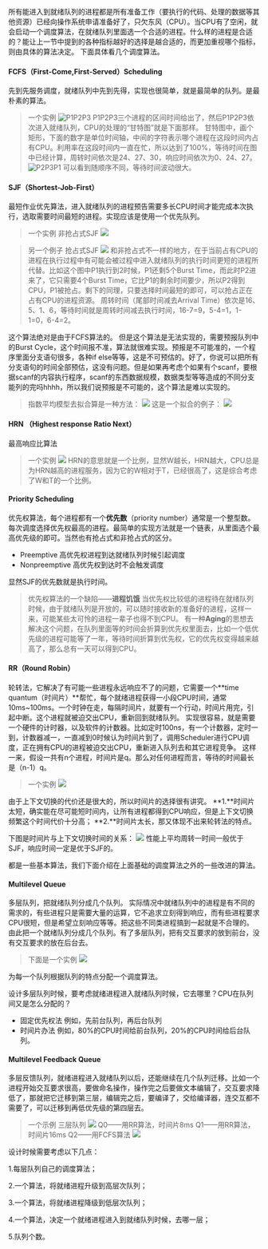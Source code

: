 所有能进入到就绪队列的进程都是所有准备工作（要执行的代码、处理的数据等其他资源）已经向操作系统申请准备好了，只欠东风（CPU）。当CPU有了空闲，就会启动一个调度算法，在就绪队列里面选一个合适的进程。什么样的进程是合适的？能让上一节中提到的各种指标越好的选择是越合适的，而更加重视哪个指标，则由具体的算法决定。
下面具体看几个调度算法。

#### FCFS（First-Come,First-Served）Scheduling
先到先服务调度，就绪队列中先到先得，实现也很简单，就是最简单的队列。是最朴素的算法。
> 一个实例
![P1P2P3](https://upload-images.jianshu.io/upload_images/13852523-fb3ccb4ace504007.png?imageMogr2/auto-orient/strip%7CimageView2/2/w/1240)
P1P2P3三个进程的区间时间给出了，然后P1P2P3依次进入就绪队列，CPU的处理的“甘特图”就是下面那样。
甘特图中，画个矩形，下面的数字是单位时间轴，中间的字符表示哪个进程在这段时间内占有CPU。利用率在这段时间内一直在忙，所以达到了100%，等待时间在图中已经计算，周转时间依次是24、27、30，响应时间依次为0、24、27。
![P2P3P1](https://upload-images.jianshu.io/upload_images/13852523-688a67b067baeac6.png?imageMogr2/auto-orient/strip%7CimageView2/2/w/1240)
可以看到随顺序不同，等待时间波动很大。

#### SJF（Shortest-Job-First）
最短作业优先算法，进入就绪队列的进程预告需要多长CPU时间才能完成本次执行，选取需要时间最短的进程。实现应该是使用一个优先队列。
> 一个实例 非抢占式SJF
![](https://upload-images.jianshu.io/upload_images/13852523-5abe638d6d270011.png?imageMogr2/auto-orient/strip%7CimageView2/2/w/1240)

> 另一个例子 抢占式SJF
![](https://upload-images.jianshu.io/upload_images/13852523-707fcbb52e10810c.png?imageMogr2/auto-orient/strip%7CimageView2/2/w/1240)
和非抢占式不一样的地方，在于当前占有CPU的进程在执行过程中有可能会被过程中进入就绪队列的执行时间更短的进程所代替。比如这个图中P1执行到2时候，P1还剩5个Burst Time，而此时P2进来了，它只需要4个Burst Time，它比P1的剩余时间要少，所以P2得到CPU，P1被抢占。剩下的同理，只要选择时间最短的即可，可以抢占正在占有CPU的进程资源。
周转时间（尾部时间减去Arrival Time）依次是16、5、1、6，等待时间就是周转时间减去执行时间，16-7=9，5-4=1，1-1=0，6-4=2。

这个算法绝对是由于FCFS算法的。
但是这个算法是无法实现的，需要预报队列中的Burst Cycle，这个时间报不准，算法就很难实现。预报是不可能准的，一个程序里面分支语句很多，各种if else等等，这是不可预估的。好了，你说可以把所有分支语句的时间全部预估，这没有问题。但是如果再考虑个如果有个scanf，要根据scanf的内容执行程序，scanf的东西数据规模，数据类型等等造成的不同分支能列的完吗hhhh，所以我们说预报是不可能的，这个算法是难以实现的。

> 指数平均模型去拟合算是一种方法：
![](https://upload-images.jianshu.io/upload_images/13852523-626caec99d432fe4.png?imageMogr2/auto-orient/strip%7CimageView2/2/w/1240)
这是一个拟合的例子：
![](https://upload-images.jianshu.io/upload_images/13852523-6b479d5350d2dabd.png?imageMogr2/auto-orient/strip%7CimageView2/2/w/1240)

#### HRN （Highest response Ratio Next）
最高响应比算法
> 一个实例
![](https://upload-images.jianshu.io/upload_images/13852523-0aec61b2ce01f06c.png?imageMogr2/auto-orient/strip%7CimageView2/2/w/1240)
HRN的意思就是一个比例，显然W越长，HRN越大，CPU总是为HRN越高的进程服务，因为它的W相对于T，已经很高了，这是综合考虑了W和T的一个比例。

#### Priority Scheduling
优先权算法，每个进程都有一个**优先数**（priority number）通常是一个整型数。每次调度选择优先权最高的进程。最简单的实现方法就是一个链表，从里面选个最高优先级的即可。当然也有抢占式和非抢占式的区分。
- Preemptive 高优先权进程到达就绪队列时候引起调度
- Nonpreemptive 高优先权到达时不会触发调度

显然SJF的优先数就是执行时间。

> 优先权算法的一个缺陷——**进程饥饿**
  当优先权比较低的进程待在就绪队列时候，由于就绪队列是开放的，可以随时接收新的准备好的进程，这样一来，可能某些太可怜的进程一辈子也得不到CPU。
有一种**Aging**的思想去解决这个问题，在队列里面等的时间会折算到优先权里面去，比如一个低优先级的进程可能等了一年，等待时间折算到优先权，它的优先权变得越来越高了，那么总有一天可以得到CPU。

#### RR（Round Robin） 
轮转法，它解决了有可能一些进程永远响应不了的问题，它需要一个**time quantum（时间片）**帮忙，每个就绪进程获得一小段CPU时间，通常10ms~100ms。一个时钟在走，每隔时间片，就要有一个行动，时间片用完，引起中断。这个进程就被迫交出CPU，重新回到就绪队列。
实现很容易，就是需要一个硬件的计时器，以及软件的计数器。比如定时100ns，有一个计数器，定时一到，计数器减一，一直减到0时候认为时间片到了，调用Scheduler进行CPU调度，正在拥有CPU的进程被迫交出CPU，重新进入队列去和其它进程竞争。
这样一来，假设一共有n个进程，时间片是q。那么对任何进程而言，等待的时间最长是（n-1）q。
> 一个实例
![](https://upload-images.jianshu.io/upload_images/13852523-d7890bbdefb03cd5.png?imageMogr2/auto-orient/strip%7CimageView2/2/w/1240)

由于上下文切换的代价还是很大的，所以时间片的选择很有讲究。
**1.**时间片太短，确实能在尽可能短时间内，让所有进程都得到CPU响应，但是上下文切换频繁这个时间代价十分高；
**2.**时间片太长，那又体现不出来轮转法的特点。

下图是时间片与上下文切换时间的关系：
![](https://upload-images.jianshu.io/upload_images/13852523-788eaf8bebc3ca74.png?imageMogr2/auto-orient/strip%7CimageView2/2/w/1240)
性能上平均周转一时间一般优于SJF，响应时间一定是优于SJF的。

都是一些基本算法，我们下面介绍在上面基础的调度算法之外的一些改进的算法。
#### Multilevel Queue
多层队列，把就绪队列分成几个队列。
实际情况中就绪队列中的进程是有不同的需求的，有些进程只是需要大量的运算，它不追求立刻得到响应，而有些进程要求CPU很短，但是希望立刻响应等等。把这些不同类进程搞到一起就是不合理的。
由此把一个就绪队列分成几个队列。有了多层队列，把有交互要求的放到前台，没有交互要求的放在后台去。
> 下面是一个实例
![](https://upload-images.jianshu.io/upload_images/13852523-77a4e57b6910edd2.png?imageMogr2/auto-orient/strip%7CimageView2/2/w/1240)

为每一个队列根据队列的特点分配一个调度算法。

设计多层队列时候，要考虑就绪进程进入就绪队列时候，它去哪里？CPU在队列间又是怎么分配的？
- 固定优先权法
  例如，先前台队列，再后台队列
- 时间片办法
  例如，80%的CPU时间给前台队列，20%的CPU时间给后台队列。

#### Multilevel Feedback Queue
多层反馈队列，就绪进程进入就绪队列以后，还能继续在几个队列迁移。比如一个进程开始交互要求很高，要做命名操作，操作完之后要做文本编辑了，交互要求降低了，那就把它迁移到第三层，编辑完之后，要编译了，交给编译器，连交互都不需要了，可以迁移到再低优先级的第四层去。
> 一个示例
三层队列
![](https://upload-images.jianshu.io/upload_images/13852523-918495e85e25d426.png?imageMogr2/auto-orient/strip%7CimageView2/2/w/1240)
Q0——用RR算法，时间片8ms
Q1——用RR算法，时间片16ms
Q2——用FCFS算法
![](https://upload-images.jianshu.io/upload_images/13852523-6653b311f787aa35.png?imageMogr2/auto-orient/strip%7CimageView2/2/w/1240)

设计时候需要考虑以下几点：

1.每层队列自己的调度算法；

2.一个算法，将就绪进程升级到高层次队列；

3.一个算法，将就绪进程降级到低层次队列；

4.一个算法，决定一个就绪进程进入到就绪队列时候，去哪一层；

5.队列个数。
